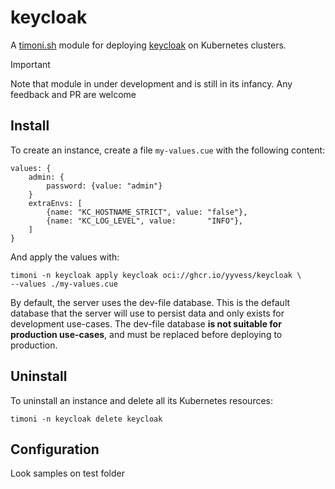 # keycloak

A [timoni.sh](http://timoni.sh) module for deploying [keycloak](https://www.keycloak.org/) on Kubernetes clusters.

> [!IMPORTANT]
> Note that module in under development and is still in its infancy.
> Any feedback and PR are welcome


## Install

To create an instance, create a file `my-values.cue` with the following content:

```cue
values: {
	admin: {
		password: {value: "admin"}
	}
	extraEnvs: [
		{name: "KC_HOSTNAME_STRICT", value: "false"},
		{name: "KC_LOG_LEVEL", value:       "INFO"},
	]
}

```

And apply the values with:

```shell
timoni -n keycloak apply keycloak oci://ghcr.io/yyvess/keycloak \
--values ./my-values.cue
```

By default, the server uses the dev-file database. This is the default database that the server will use to persist data and only exists for development use-cases. The dev-file database **is not suitable for production use-cases**, and must be replaced before deploying to production.


## Uninstall

To uninstall an instance and delete all its Kubernetes resources:

```shell
timoni -n keycloak delete keycloak
```

## Configuration

Look samples on test folder